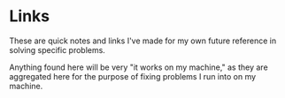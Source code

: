 # Links

These are quick notes and links I've made for my own future reference in solving specific problems.

Anything found here will be very "it works on my machine," as they are aggregated here for the purpose of fixing problems I run into on my machine.
